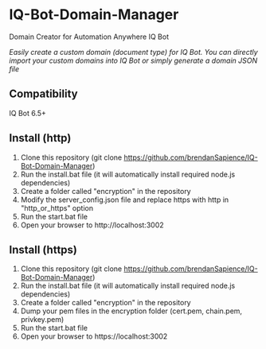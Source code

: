 # IQ-Bot-Domain-Manager

Domain Creator for Automation Anywhere IQ Bot

_Easily create a custom domain (document type) for IQ Bot. You can directly import your custom domains into IQ Bot or simply generate a domain JSON file_

## Compatibility

IQ Bot 6.5+

## Install (http)

1. Clone this repository (git clone https://github.com/brendanSapience/IQ-Bot-Domain-Manager)
2. Run the install.bat file (it will automatically install required node.js dependencies)
3. Create a folder called "encryption" in the repository
4. Modify the server_config.json file and replace https with http in "http_or_https" option
5. Run the start.bat file
6. Open your browser to http://localhost:3002

## Install (https)

1. Clone this repository (git clone https://github.com/brendanSapience/IQ-Bot-Domain-Manager)
2. Run the install.bat file (it will automatically install required node.js dependencies)
3. Create a folder called "encryption" in the repository
4. Dump your pem files in the encryption folder (cert.pem, chain.pem, privkey.pem)
5. Run the start.bat file
6. Open your browser to https://localhost:3002



